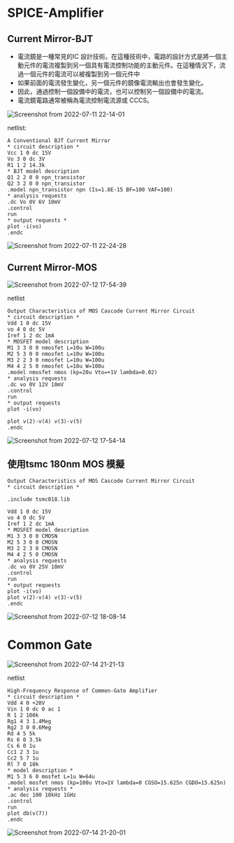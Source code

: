 # SPICE-Amplifier
## Current Mirror-BJT

* 電流鏡是一種常見的IC 設計技術。在這種技術中，電路的設計方式是將一個主動元件的電流複製到另一個具有電流控制功能的主動元件。在這種情況下，流過一個元件的電流可以被複製到另一個元件中
* 如果前面的電流發生變化，另一個元件的鏡像電流輸出也會發生變化。
* 因此，通過控制一個設備中的電流，也可以控制另一個設備中的電流。
* 電流鏡電路通常被稱為電流控制電流源或 CCCS。

![Screenshot from 2022-07-11 22-14-01](https://user-images.githubusercontent.com/68816726/178284813-dd7392ba-9e6c-4e33-947a-564474232565.png)

netlist:
```
A Conventional BJT Current Mirror
* circuit description *
Vcc 1 0 dc 15V
Vo 3 0 dc 3V
R1 1 2 14.3k
* BJT model description
Q1 2 2 0 0 npn_transistor
Q2 3 2 0 0 npn_transistor
.model npn_transistor npn (Is=1.8E-15 BF=100 VAF=100)
* analysis requests
.dc Vo 0V 6V 10mV
.control
run
* output requests *
plot -i(vo)
.endc
```

![Screenshot from 2022-07-11 22-24-28](https://user-images.githubusercontent.com/68816726/178287068-c0023f4b-b3eb-41bf-99a7-a9e16ae49dc5.png)

## Current Mirror-MOS

![Screenshot from 2022-07-12 17-54-39](https://user-images.githubusercontent.com/68816726/178464270-45ecb8da-83de-4c31-8c65-b57e206b9919.png)

netlist
```
Output Characteristics of MOS Cascode Current Mirror Circuit
* circuit description *
Vdd 1 0 dc 15V
vo 4 0 dc 5V
Iref 1 2 dc 1mA
* MOSFET model description
M1 3 3 0 0 nmosfet L=10u W=100u
M2 5 3 0 0 nmosfet L=10u W=100u
M3 2 2 3 0 nmosfet L=10u W=100u
M4 4 2 5 0 nmosfet L=10u W=100u
.model nmosfet nmos (kp=20u Vto=+1V lambda=0.02)
* analysis requests
.dc vo 0V 12V 10mV
.control
run
* output requests
plot -i(vo)

plot v(2)-v(4) v(3)-v(5)
.endc
```
![Screenshot from 2022-07-12 17-54-14](https://user-images.githubusercontent.com/68816726/178464392-0ffd5cfe-3f08-4713-b20d-06f27cb8f482.png)

## 使用tsmc 180nm MOS 模擬
```
Output Characteristics of MOS Cascode Current Mirror Circuit
* circuit description *

.include tsmc018.lib

Vdd 1 0 dc 15V
vo 4 0 dc 5V
Iref 1 2 dc 1mA
* MOSFET model description
M1 3 3 0 0 CMOSN 
M2 5 3 0 0 CMOSN
M3 2 2 3 0 CMOSN
M4 4 2 5 0 CMOSN 
* analysis requests
.dc vo 0V 25V 10mV
.control
run
* output requests
plot -i(vo)
plot v(2)-v(4) v(3)-v(5)
.endc
```

![Screenshot from 2022-07-12 18-08-14](https://user-images.githubusercontent.com/68816726/178466671-5a01b6a9-c66d-4f34-bdb9-34ea80f7855d.png)


# Common Gate

![Screenshot from 2022-07-14 21-21-13](https://user-images.githubusercontent.com/68816726/178992250-51a61c60-5661-4629-897d-4843f1913391.png)

netlist
```
High-Frequency Response of Common-Gate Amplifier
* circuit description *
Vdd 4 0 +20V
Vin 1 0 dc 0 ac 1
R 1 2 100k
Rg1 4 3 1.4Meg
Rg2 3 0 0.6Meg
Rd 4 5 5k
Rs 6 0 3.5k
Cs 6 0 1u
Cc1 2 3 1u
Cc2 5 7 1u
Rl 7 0 10k
* model description *
M1 5 3 6 0 mosfet L=1u W=64u
.model mosfet nmos (kp=100u Vto=1V lambda=0 CGSO=15.625n CGDO=15.625n)
* analysis requests *
.ac dec 100 10kHz 1GHz
.control
run
plot db(v(7))
.endc
```

![Screenshot from 2022-07-14 21-20-01](https://user-images.githubusercontent.com/68816726/178992342-7a6bc4da-14f3-4c6b-9822-ad38055e7190.png)

